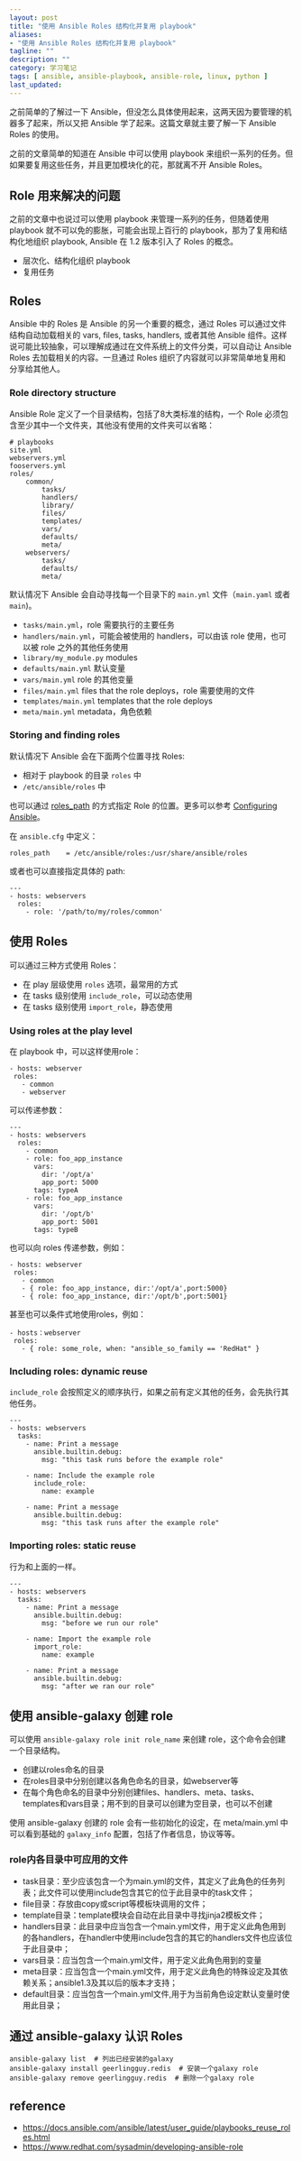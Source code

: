```yaml
---
layout: post
title: "使用 Ansible Roles 结构化并复用 playbook"
aliases: 
- "使用 Ansible Roles 结构化并复用 playbook"
tagline: ""
description: ""
category: 学习笔记
tags: [ ansible, ansible-playbook, ansible-role, linux, python ]
last_updated:
---
```



之前简单的了解过一下 Ansible，但没怎么具体使用起来，这两天因为要管理的机器多了起来，所以又把 Ansible 学了起来。这篇文章就主要了解一下 Ansible Roles 的使用。

之前的文章简单的知道在 Ansible 中可以使用 playbook 来组织一系列的任务。但如果要复用这些任务，并且更加模块化的花，那就离不开 Ansible Roles。

## Role 用来解决的问题
之前的文章中也说过可以使用 playbook 来管理一系列的任务，但随着使用 playbook 就不可以免的膨胀，可能会出现上百行的 playbook，那为了复用和结构化地组织 playbook, Ansible 在 1.2 版本引入了 Roles 的概念。

- 层次化、结构化组织 playbook
- 复用任务


## Roles
Ansible 中的 Roles 是 Ansible 的另一个重要的概念，通过 Roles 可以通过文件结构自动加载相关的 vars, files, tasks, handlers, 或者其他 Ansible 组件。这样说可能比较抽象，可以理解成通过在文件系统上的文件分类，可以自动让 Ansible Roles 去加载相关的内容。一旦通过 Roles 组织了内容就可以非常简单地复用和分享给其他人。

### Role directory structure

Ansible Role 定义了一个目录结构，包括了8大类标准的结构，一个 Role 必须包含至少其中一个文件夹，其他没有使用的文件夹可以省略：

```
# playbooks
site.yml
webservers.yml
fooservers.yml
roles/
    common/
        tasks/
        handlers/
        library/
        files/
        templates/
        vars/
        defaults/
        meta/
    webservers/
        tasks/
        defaults/
        meta/
```

默认情况下 Ansible 会自动寻找每一个目录下的 `main.yml` 文件（`main.yaml` 或者 `main`)。

- `tasks/main.yml`，role 需要执行的主要任务
- `handlers/main.yml`，可能会被使用的 handlers，可以由该 role 使用，也可以被 role 之外的其他任务使用
- `library/my_module.py` modules
- `defaults/main.yml` 默认变量
- `vars/main.yml` role 的其他变量
- `files/main.yml` files that the role deploys，role 需要使用的文件
- `templates/main.yml` templates that the role deploys
- `meta/main.yml` metadata，角色依赖

### Storing and finding roles
默认情况下 Ansible 会在下面两个位置寻找 Roles:

- 相对于 playbook 的目录 `roles` 中
- `/etc/ansible/roles` 中

也可以通过 [roles_path](https://docs.ansible.com/ansible/latest/reference_appendices/config.html#default-roles-path) 的方式指定 Role 的位置。更多可以参考 [Configuring Ansible](https://docs.ansible.com/ansible/latest/installation_guide/intro_configuration.html#intro-configuration)。

在 `ansible.cfg` 中定义：

```
roles_path    = /etc/ansible/roles:/usr/share/ansible/roles
```


或者也可以直接指定具体的 path:

```
---
- hosts: webservers
  roles:
    - role: '/path/to/my/roles/common'
```

## 使用 Roles
可以通过三种方式使用 Roles：

- 在 play 层级使用 `roles` 选项，最常用的方式
- 在 tasks 级别使用 `include_role`，可以动态使用
- 在 tasks 级别使用 `import_role`，静态使用

### Using roles at the play level
在 playbook 中，可以这样使用role：

```
- hosts: webserver
 roles:
   - common 
   - webserver
```

可以传递参数：

```
---
- hosts: webservers
  roles:
    - common
    - role: foo_app_instance
      vars:
        dir: '/opt/a'
        app_port: 5000
      tags: typeA
    - role: foo_app_instance
      vars:
        dir: '/opt/b'
        app_port: 5001
      tags: typeB
```


也可以向 roles 传递参数，例如：

```
- hosts: webserver
 roles:
   - common
   - { role: foo_app_instance, dir:'/opt/a',port:5000}
   - { role: foo_app_instance, dir:'/opt/b',port:5001}
```

甚至也可以条件式地使用roles，例如：

```
- hosts：webserver
 roles:
   - { role: some_role, when: "ansible_so_family == 'RedHat" }
```


### Including roles: dynamic reuse
`include_role` 会按照定义的顺序执行，如果之前有定义其他的任务，会先执行其他任务。

```
---
- hosts: webservers
  tasks:
    - name: Print a message
      ansible.builtin.debug:
        msg: "this task runs before the example role"

    - name: Include the example role
      include_role:
        name: example

    - name: Print a message
      ansible.builtin.debug:
        msg: "this task runs after the example role"
```

### Importing roles: static reuse
行为和上面的一样。

```
---
- hosts: webservers
  tasks:
    - name: Print a message
      ansible.builtin.debug:
        msg: "before we run our role"

    - name: Import the example role
      import_role:
        name: example

    - name: Print a message
      ansible.builtin.debug:
        msg: "after we ran our role"
```


## 使用 ansible-galaxy 创建 role
可以使用 `ansible-galaxy role init role_name` 来创建 role，这个命令会创建一个目录结构。

- 创建以roles命名的目录
- 在roles目录中分别创建以各角色命名的目录，如webserver等
- 在每个角色命名的目录中分别创建files、handlers、meta、tasks、templates和vars目录；用不到的目录可以创建为空目录，也可以不创建

使用 ansible-galaxy 创建的 role 会有一些初始化的设定，在 meta/main.yml 中可以看到基础的 `galaxy_info` 配置，包括了作者信息，协议等等。


### role内各目录中可应用的文件

- task目录：至少应该包含一个为main.yml的文件，其定义了此角色的任务列表；此文件可以使用include包含其它的位于此目录中的task文件；
- file目录：存放由copy或script等模板块调用的文件；
- template目录：template模块会自动在此目录中寻找jinja2模板文件；
- handlers目录：此目录中应当包含一个main.yml文件，用于定义此角色用到的各handlers，在handler中使用include包含的其它的handlers文件也应该位于此目录中；
- vars目录：应当包含一个main.yml文件，用于定义此角色用到的变量
- meta目录：应当包含一个main.yml文件，用于定义此角色的特殊设定及其依赖关系；ansible1.3及其以后的版本才支持；
- default目录：应当包含一个main.yml文件,用于为当前角色设定默认变量时使用此目录；

## 通过 ansible-galaxy 认识 Roles

```
ansible-galaxy list  # 列出已经安装的galaxy
ansible-galaxy install geerlingguy.redis  # 安装一个galaxy role
ansible-galaxy remove geerlingguy.redis  # 删除一个galaxy role
```


## reference

- <https://docs.ansible.com/ansible/latest/user_guide/playbooks_reuse_roles.html>
- <https://www.redhat.com/sysadmin/developing-ansible-role>